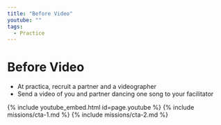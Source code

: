 ```yaml
---
title: "Before Video"
youtube: ""
tags:
  - Practice
---
```


# Before Video #

* At practica, recruit a partner and a videographer
* Send a video of you and partner dancing one song to your facilitator 

{% include youtube_embed.html id=page.youtube %}
{% include missions/cta-1.md %}
{% include missions/cta-2.md %}
